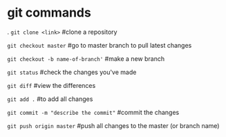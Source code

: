 # git commands
. ```git clone <link>``` #clone a repository

```git checkout master``` #go to master branch to pull latest changes

```git checkout -b name-of-branch'``` #make a new branch

```git status``` #check the changes you've made

```git diff``` #view the differences

```git add .``` #to add all changes

```git commit -m "describe the commit"``` #commit the changes

```git push origin master``` #push all changes to the master (or branch name)
